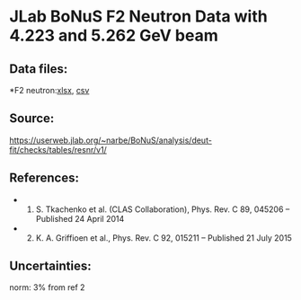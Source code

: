 # JLab BoNuS F2 Neutron Data with 4.223 and 5.262 GeV beam

## Data files: 

*F2 neutron:[xlsx](../data/dataframe/10061.xlsx), [csv](../data/dataframe/csv/10061.csv)

## Source: 
https://userweb.jlab.org/~narbe/BoNuS/analysis/deut-fit/checks/tables/resnr/v1/

## References:
* 1. S. Tkachenko et al. (CLAS Collaboration), Phys. Rev. C 89, 045206 – Published 24 April 2014
* 2. K. A. Griffioen et al., Phys. Rev. C 92, 015211 – Published 21 July 2015

## Uncertainties:
norm: 3% from ref 2



